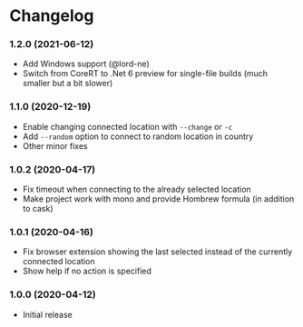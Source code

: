 # Changelog

### 1.2.0 (2021-06-12)
* Add Windows support (@lord-ne)
* Switch from CoreRT to .Net 6 preview for single-file builds (much smaller but a bit slower)

### 1.1.0 (2020-12-19)
* Enable changing connected location with `--change` or `-c`
* Add `--random` option to connect to random location in country
* Other minor fixes

### 1.0.2 (2020-04-17)
* Fix timeout when connecting to the already selected location
* Make project work with mono and provide Hombrew formula (in addition to cask)

### 1.0.1 (2020-04-16)
* Fix browser extension showing the last selected instead of the currently connected location
* Show help if no action is specified

### 1.0.0 (2020-04-12)
* Initial release

